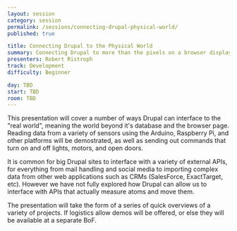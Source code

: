 ```yaml
---
layout: session
category: session
permalink: /sessions/connecting-drupal-physical-world/
published: true

title: Connecting Drupal to the Physical World
summary: Connecting Drupal to more than the pixels on a browser display — how can your website measure and talk to the physical world?
presenters: Robert Ristroph
track: Development
difficulty: Beginner

day: TBD
start: TBD
room: TBD
---
```


This presentation will cover a number of ways Drupal can interface to the "real world", meaning the world beyond it's database and the browser page. Reading data from a variety of sensors using the Arduino, Raspberry Pi, and other platforms will be demostrated, as well as sending out commands that turn on and off lights, motors, and open doors.

It is common for big Drupal sites to interface with a variety of external APIs, for everything from mail handling and social media to importing complex data from other web applications such as CRMs (SalesForce, ExactTarget, etc). However we have not fully explored how Drupal can allow us to interface with APIs that actually measure atoms and move them.

The presentation will take the form of a series of quick overviews of a variety of projects. If logistics allow demos will be offered, or else they will be available at a separate BoF.
